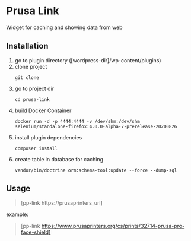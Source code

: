 # Prusa Link
Widget for caching and showing data from web
## Installation
 1. go to plugin directory ([wordpress-dir]/wp-content/plugins)
 1. clone project
    ```
    git clone 
    ```
 1. go to project dir
    ```
    cd prusa-link
    ```
 1. build Docker Container 
    ```
    docker run -d -p 4444:4444 -v /dev/shm:/dev/shm selenium/standalone-firefox:4.0.0-alpha-7-prerelease-20200826
    ```
 1. install plugin dependencies
    ```
    composer install
    ```
 1. create table in database for caching
    ```
    vendor/bin/doctrine orm:schema-tool:update --force --dump-sql
    ```
## Usage
 > [pp-link https://prusaprinters_url]

 example:
 > [pp-link https://www.prusaprinters.org/cs/prints/32714-prusa-pro-face-shield]
    
